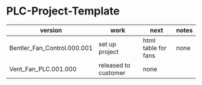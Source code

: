 # PLC-Project-Template

version | work | next | notes
--------|-------|--------|----------
Bentler_Fan_Control.000.001 | set up project | html table for fans | none 
Vent_Fan_PLC.001.000 | released to customer |none
